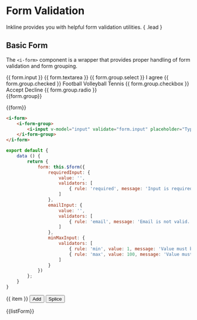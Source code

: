 # Form Validation
Inkline provides you with helpful form validation utilities. { .lead }

## Basic Form

The `<i-form>` component is a wrapper that provides proper handling of form validation and form grouping.

<i-form :schema="form">
    <i-form-group>
        <i-input :schema="form.input" v-model="form.input.value" placeholder="Enter your first name.." />
        {{ form.input }}
    </i-form-group>
    <i-form-group>
        <i-textarea :schema="form.textarea" v-model="form.textarea.value" placeholder="Write a comment.." />
        {{ form.textarea }}
    </i-form-group>
    <i-form-group>
        <i-form-group>
            <i-select :schema="form.group.select" v-model="form.group.select.value" placeholder="Choose an option">
                <i-select-option value="a" label="Option A" />
                <i-select-option value="b" label="Option B" />
                <i-select-option value="c" label="Option C" disabled />
            </i-select>
            {{ form.group.select }}
        </i-form-group>
        <i-form-group>
            <i-checkbox :schema="form.group.checked" v-model="form.group.checked.value">I agree</i-checkbox>
            {{ form.group.checked }}
        </i-form-group>
        <i-form-group>
            <i-checkbox-group :schema="form.group.checkbox" v-model="form.group.checkbox.value">
                <i-checkbox value="Football">Football</i-checkbox>
                <i-checkbox value="Volleyball">Volleyball</i-checkbox>
                <i-checkbox value="Tennis" disabled>Tennis</i-checkbox>
            </i-checkbox-group>
            {{ form.group.checkbox }}
        </i-form-group>
        <i-form-group>
            <i-radio-group :schema="form.group.radio" v-model="form.group.radio.value">
                <i-radio value="Accept">Accept</i-radio>
                <i-radio value="Decline">Decline</i-radio>
            </i-radio-group>
            {{ form.group.radio }}
        </i-form-group>
        <br/>{{form.group}}
    </i-form-group>
</i-form>

{{form}}

~~~html
<i-form>
    <i-form-group>
        <i-input v-model="input" validate="form.input" placeholder="Type something.." />
    </i-form-group>
</i-form>
~~~

~~~js
export default {
    data () {
        return {
            form: this.$form({
                requiredInput: {
                    value: '',
                    validators: [
                        { rule: 'required', message: 'Input is required.' }
                    ]
                },
                emailInput: {
                    value: '',
                    validators: [
                        { rule: 'email', message: 'Email is not valid.' }
                    ]
                },
                minMaxInput: {
                    validators: [
                        { rule: 'min', value: 1, message: 'Value must be greater than 1.' },
                        { rule: 'max', value: 100, message: 'Value must be smaller than 100.' },
                    ]
                }
            })
        };
    }
}
~~~


<i-form :schema="listForm">
    <i-form-group v-for="item in listForm.items" :key="item.name">
        <i-input :schema="item" v-model="item.value" placeholder="Enter your name.." />
        {{ item }}
    </i-form-group>
    <button @click="addField" type="button">Add</button>
    <button @click="spliceField" type="button">Splice</button>
</i-form>

{{listForm}}